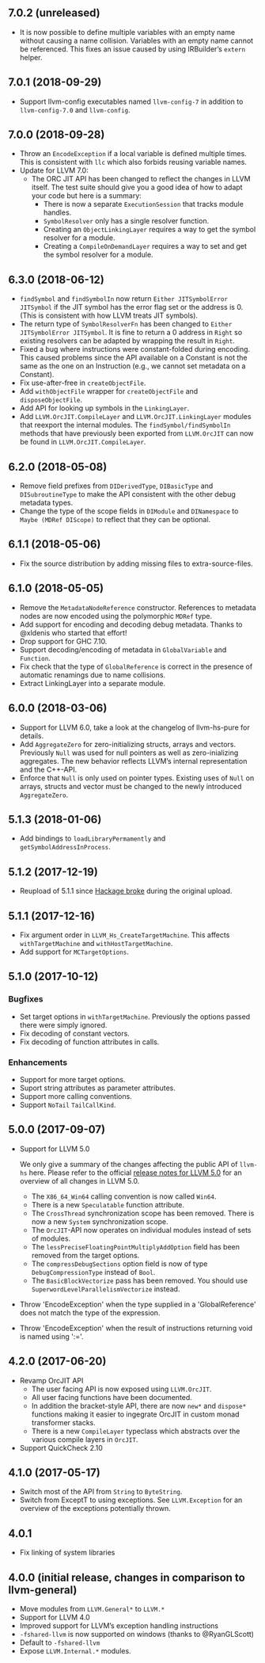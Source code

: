 ## 7.0.2 (unreleased)

* It is now possible to define multiple variables with an empty name
  without causing a name collision. Variables with an empty name
  cannot be referenced. This fixes an issue caused by using
  IRBuilder’s `extern` helper.

## 7.0.1 (2018-09-29)

* Support llvm-config executables named `llvm-config-7` in addition to
  `llvm-config-7.0` and `llvm-config`.

## 7.0.0 (2018-09-28)

* Throw an `EncodeException` if a local variable is defined multiple
  times. This is consistent with `llc` which also forbids reusing
  variable names.
* Update for LLVM 7.0:
  * The ORC JIT API has been changed to reflect the changes in LLVM
    itself. The test suite should give you a good idea of how to adapt
    your code but here is a summary:
    * There is now a separate `ExecutionSession` that tracks module handles.
    * `SymbolResolver` only has a single resolver function.
    * Creating an `ObjectLinkingLayer` requires a way to get the
      symbol resolver for a module.
    * Creating a `CompileOnDemandLayer` requires a way to set and get
      the symbol resolver for a module.

## 6.3.0 (2018-06-12)

* `findSymbol` and `findSymbolIn` now return `Either JITSymbolError
  JITSymbol` if the JIT symbol has the error flag set or the address
  is 0. (This is consistent with how LLVM treats JIT symbols).
* The return type of `SymbolResolverFn` has been changed to `Either
  JITSymbolError JITSymbol`. It is fine to return a 0 address in
  `Right` so existing resolvers can be adapted by wrapping the result
  in `Right`.
* Fixed a bug where instructions were constant-folded during
  encoding. This caused problems since the API available on a Constant
  is not the same as the one on an Instruction (e.g., we cannot set
  metadata on a Constant).
* Fix use-after-free in `createObjectFile`.
* Add `withObjectFile` wrapper for `createObjectFile` and
  `disposeObjectFile`.
* Add API for looking up symbols in the `LinkingLayer`.
* Add `LLVM.OrcJIT.CompileLayer` and `LLVM.OrcJIT.LinkingLayer`
  modules that reexport the internal modules. The
  `findSymbol/findSymbolIn` methods that have previously been exported
  from `LLVM.OrcJIT` can now be found in `LLVM.OrcJIT.CompileLayer`.

## 6.2.0 (2018-05-08)

* Remove field prefixes from `DIDerivedType`, `DIBasicType` and
  `DISubroutineType` to make the API consistent with the other debug
  metadata types.
* Change the type of the scope fields in `DIModule` and `DINamespace`
  to `Maybe (MDRef DIScope)` to reflect that they can be optional.

## 6.1.1 (2018-05-06)

* Fix the source distribution by adding missing files to extra-source-files.

## 6.1.0 (2018-05-05)

* Remove the `MetadataNodeReference` constructor. References to
  metadata nodes are now encoded using the polymorphic `MDRef` type.
* Add support for encoding and decoding debug metadata. Thanks to
  @xldenis who started that effort!
* Drop support for GHC 7.10.
* Support decoding/encoding of metadata in `GlobalVariable` and `Function`.
* Fix check that the type of `GlobalReference` is correct in the
  presence of automatic renamings due to name collisions.
* Extract LinkingLayer into a separate module.

## 6.0.0 (2018-03-06)

* Support for LLVM 6.0, take a look at the changelog of llvm-hs-pure for details.
* Add `AggregateZero` for zero-initializing structs, arrays and vectors. Previously `Null`
  was used for null pointers as  well as zero-inializing aggregates. The new behavior reflects
  LLVM’s internal representation and the C++-API.
* Enforce that `Null` is only used on pointer types. Existing uses of `Null` on arrays, structs and
  vector must be changed to the newly introduced `AggregateZero`.

## 5.1.3 (2018-01-06)

* Add bindings to `loadLibraryPermamently` and `getSymbolAddressInProcess`.

## 5.1.2 (2017-12-19)

* Reupload of 5.1.1 since [Hackage broke](https://github.com/haskell/hackage-server/issues/643) during the original upload.

## 5.1.1 (2017-12-16)

* Fix argument order in `LLVM_Hs_CreateTargetMachine`. This affects `withTargetMachine` and `withHostTargetMachine`.
* Add support for `MCTargetOptions`.

## 5.1.0 (2017-10-12)

### Bugfixes

* Set target options in `withTargetMachine`. Previously the options
  passed there were simply ignored.
* Fix decoding of constant vectors.
* Fix decoding of function attributes in calls.

### Enhancements

* Support for more target options.
* Suport string attributes as parameter attributes.
* Support more calling conventions.
* Support `NoTail` `TailCallKind`.

## 5.0.0 (2017-09-07)

* Support for LLVM 5.0

    We only give a summary of the changes affecting the public API of `llvm-hs` here.
    Please refer to the official
    [release notes for LLVM 5.0](http://releases.llvm.org/5.0.0/docs/ReleaseNotes.html)
    for an overview of all changes in LLVM 5.0.

    * The `X86_64_Win64` calling convention is now called `Win64`.
    * There is a new `Speculatable` function attribute.
    * The `CrossThread` synchronization scope has been removed. There is
      now a new `System` synchronization scope.
    * The `OrcJIT`-API now operates on individual modules instead of
      sets of modules.
    * The `lessPreciseFloatingPointMultiplyAddOption` field has been
      removed from the target options.
    * The `compressDebugSections` option field is now of type
      `DebugCompressionType` instead of `Bool`.
    * The `BasicBlockVectorize` pass has been removed. You should use
      `SuperwordLevelParallelismVectorize` instead.

* Throw 'EncodeException' when the type supplied in a
  'GlobalReference' does not match the type of the expression.
* Throw 'EncodeException' when the result of instructions returning
  void is named using ':='.

## 4.2.0 (2017-06-20)

* Revamp OrcJIT API
  * The user facing API is now exposed using `LLVM.OrcJIT`.
  * All user facing functions have been documented.
  * In addition the bracket-style API, there are now `new*` and
    `dispose*` functions making it easier to ingegrate OrcJIT in
    custom monad transformer stacks.
  * There is a new `CompileLayer` typeclass which abstracts over the
    various compile layers in `OrcJIT`.
* Support QuickCheck 2.10

## 4.1.0 (2017-05-17)

* Switch most of the API from `String` to `ByteString`.
* Switch from ExceptT to using exceptions.
  See `LLVM.Exception` for an overview of the exceptions potentially thrown.

## 4.0.1

* Fix linking of system libraries

## 4.0.0 (initial release, changes in comparison to llvm-general)

* Move modules from `LLVM.General*` to `LLVM.*`
* Support for LLVM 4.0
* Improved support for LLVM’s exception handling instructions
* `-fshared-llvm` is now supported on windows (thanks to @RyanGLScott)
* Default to `-fshared-llvm`
* Expose `LLVM.Internal.*` modules.
